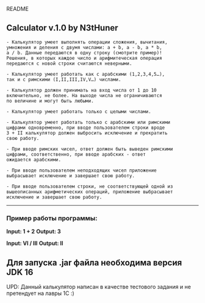 README

Calculator v.1.0 by N3tHuner
-------------------------------------------------------------



    - Калькулятор умеет выполнять операции сложения, вычитания, 
    умножения и деления с двумя числами: a + b, a - b, a * b, 
    a / b. Данные передаются в одну строку (смотрите пример)! 
    Решения, в которых каждое число и арифмитеческая операция 
    передаются с новой строки считаются неверными.
    
    - Калькулятор умеет работать как с арабскими (1,2,3,4,5…), 
    так и с римскими (I,II,III,IV,V…) числами.
    
    - Калькулятор должен принимать на вход числа от 1 до 10 
    включительно, не более. На выходе числа не ограничиваются 
    по величине и могут быть любыми.
    
    - Калькулятор умеет работать только с целыми числами.
    
    - Калькулятор умеет работать только с арабскими или римскими 
    цифрами одновременно, при вводе пользователем строки вроде 
    3 + II калькулятор должен выбросить исключение и прекратить 
    свою работу.
    
    - При вводе римских чисел, ответ должен быть выведен римскими 
    цифрами, соответственно, при вводе арабских - ответ 
    ожидается арабскими.
    
    - При вводе пользователем неподходящих чисел приложение 
    выбрасывает исключение и завершает свою работу.
    
    - При вводе пользователем строки, не соответствующей одной из 
    вышеописанных арифметических операций, приложение выбрасывает 
    исключение и завершает свою работу.

-------------------------------------------------------------
<h3>Пример работы программы:</h3>

<b>Input:  1 + 2</b>
<b>Output: 3</b>

<b>Input:  VI / III</b>
<b>Output: II</b>

Для запуска .jar файла необходимa версия JDK 16 
--------------------------------------------------------------
UPD: Данный калькулятор написан в качестве тестового
     задания и не претендует на лавры 1C :)
